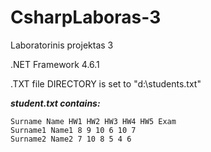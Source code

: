 # CsharpLaboras-3
Laboratorinis projektas 3

.NET Framework 4.6.1

.TXT file DIRECTORY is set to "d:\students.txt"

***student.txt contains:***
```
Surname Name HW1 HW2 HW3 HW4 HW5 Exam
Surname1 Name1 8 9 10 6 10 7
Surname2 Name2 7 10 8 5 4 6
```
